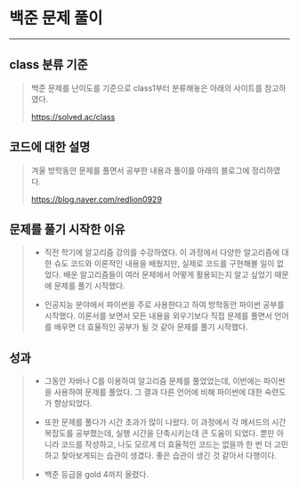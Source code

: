 # 백준 문제 풀이
-------

## class 분류 기준
> 백준 문제를 난이도를 기준으로 class1부터 분류해놓은 아래의 사이트를 참고하였다.
>
> https://solved.ac/class

## 코드에 대한 설명
> 겨울 방학동안 문제를 풀면서 공부한 내용과 풀이를 아래의 블로그에 정리하였다.
>
>https://blog.naver.com/redlion0929

## 문제를 풀기 시작한 이유
> + 직전 학기에 알고리즘 강의를 수강하였다. 이 과정에서 다양한 알고리즘에 대한 슈도 코드와 이론적인 내용을 배웠지만, 실제로 코드를 구현해볼 일이 없었다. 
> 배운 알고리즘들이 여러 문제에서 어떻게 활용되는지 알고 싶었기 때문에 문제를 풀기 시작했다.
> 
> + 인공지능 분야에서 파이썬을 주로 사용한다고 하여 방학동안 파이썬 공부를 시작했다. 이론서를 보면서 모든 내용을 외우기보다 직접 문제를 풀면서 언어를 배우면 더 효율적인 공부가 될 것 같아 문제를 풀기 시작했다.

## 성과
> + 그동안 자바나 C를 이용하여 알고리즘 문제를 풀었었는데, 이번에는 파이썬을 사용하여 문제를 풀었다. 그 결과 다른 언어에 비해 파이썬에 대한 숙련도가 향상되었다. 
>
> + 또한 문제를 풀다가 시간 초과가 많이 나왔다. 이 과정에서 각 메서드의 시간복잡도를 공부했는데, 실행 시간을 단축시키는데 큰 도움이 되었다. 
> 뿐만 아니라 코드를 작성하고, 나도 모르게 더 효율적인 코드는 없을까 한 번 더 고민하고 찾아보게되는 습관이 생겼다.
> 좋은 습관이 생긴 것 같아서 다행이다.
> 
> + 백준 등급을 gold 4까지 올렸다. 


